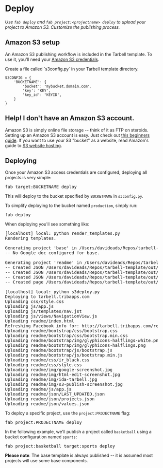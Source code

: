 # Deploy
*Use `fab deploy` and `fab project:<projectname> deploy` to upload your project to Amazon S3. Customize the publishing process.*

## Amazon S3 setup

<div class="row-fluid">

<div class="span7">
<p>An Amazon S3 publishing workflow is included in the Tarbell template. To use it, you'll need your <a href="https://portal.aws.amazon.com/gp/aws/developer/account/index.html?action=access-key">Amazon S3 credentials</a>.</p> 

<p>Create a file called `s3config.py` in your Tarbell template directory.</p>

<pre><code class="python">S3CONFIG = {
    'BUCKETNAME': {
        'bucket': 'mybucket.domain.com',
        'key': 'KEY',
        'key_id': 'KEYID',
    }
}
</code></pre>
</div>

<div class="span4 offset1 aside">
    <h2><i class="icon icon-question-sign"></i> Help! I don't have an Amazon S3 account.</h2>
    <p>Amazon S3 is simply online file storage -- think of it as FTP on steroids. Setting up an Amazon S3 account is easy. Just check out <a href="http://www.hongkiat.com/blog/amazon-s3-the-beginners-guide/">this beginners guide</a>. If you want to use your S3 "bucket" as a website, read Amazon's guide to <a href="http://docs.aws.amazon.com/AmazonS3/latest/dev/WebsiteHosting.html">S3 website hosting</a>.
</div>
</div>

## Deploying

Once your Amazon S3 access credentials are configured, deploying all projects
is very simple:

<pre>fab target:BUCKETNAME deploy</pre>

This will deploy to the bucket specified by `BUCKETNAME` in `s3config.py`.

To simplify deploying to the bucket named `production`, simply run:

<pre>fab deploy</pre>

When deploying you'll see something like:

<pre>
[localhost] local: python render_templates.py 
Rendering templates.

Generating project 'base' in /Users/davideads/Repos/tarbell-template/out/
-- No Google doc configured for base.

Generating project 'readme' in /Users/davideads/Repos/tarbell-template/out/readme
-- Created JSON /Users/davideads/Repos/tarbell-template/out/readme/json/values.json
-- Created JSON /Users/davideads/Repos/tarbell-template/out/readme/json/LAST_UPDATED.json
-- Created JSON /Users/davideads/Repos/tarbell-template/out/readme/json/projects.json
-- Created page /Users/davideads/Repos/tarbell-template/out/readme/index.html

[localhost] local: python s3deploy.py
Deploying to tarbell.tribapps.com
Uploading css/style.css
Uploading js/app.js
Uploading js/templates/nav.jst
Uploading js/views/NavigationView.js
Uploading readme/index.html
Refreshing Facebook info for: http://tarbell.tribapps.com/readme/index.html?fbrefresh=CANBEANYTHING
Uploading readme/bootstrap/css/bootstrap.css
Uploading readme/bootstrap/css/bootstrap.min.css
Uploading readme/bootstrap/img/glyphicons-halflings-white.png
Uploading readme/bootstrap/img/glyphicons-halflings.png
Uploading readme/bootstrap/js/bootstrap.js
Uploading readme/bootstrap/js/bootstrap.min.js
Uploading readme/css/ir_black.css
Uploading readme/css/style.css
Uploading readme/img/google-screenshot.jpg
Uploading readme/img/html-edit-screenshot.jpg
Uploading readme/img/ida-tarbell.jpg
Uploading readme/img/s3-publish-screenshot.jpg
Uploading readme/js/app.js
Uploading readme/json/LAST_UPDATED.json
Uploading readme/json/projects.json
Uploading readme/json/values.json
</pre>

To deploy a specific project, use the `project:PROJECTNAME` flag:

<pre>fab project:PROJECTNAME deploy</pre>

In the following example, we'll publish a project called `basketball` using a
bucket configuration named `sports`:

<pre>fab project:basketball target:sports deploy</pre>

**Please note**: The base template is always published -- it is assumed most
projects will use some base components.

